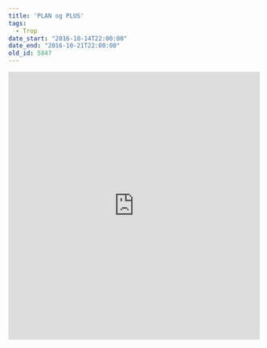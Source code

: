 ```yaml
---
title: 'PLAN og PLUS'
tags:
  - Trop
date_start: "2016-10-14T22:00:00"
date_end: "2016-10-21T22:00:00"
old_id: 5847
---
```

<iframe style="border: none; overflow: hidden;" src="https://www.facebook.com/plugins/post.php?href=https%3A%2F%2Fwww.facebook.com%2Fsoeborggruppe%2Fposts%2F1836066086613176&amp;width=500" scrolling="no" frameborder="0" height="532" width="500"></iframe>
